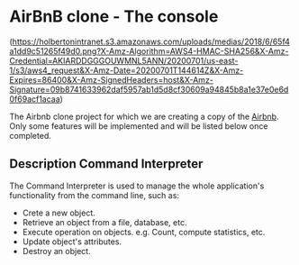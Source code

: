 #  AirBnB clone - The console
(https://holbertonintranet.s3.amazonaws.com/uploads/medias/2018/6/65f4a1dd9c51265f49d0.png?X-Amz-Algorithm=AWS4-HMAC-SHA256&X-Amz-Credential=AKIARDDGGGOUWMNL5ANN/20200701/us-east-1/s3/aws4_request&X-Amz-Date=20200701T144614Z&X-Amz-Expires=86400&X-Amz-SignedHeaders=host&X-Amz-Signature=09b8741633962daf5957ab1d5d8cf30609a94845b8a1e37e0e6d0f69acf1acaa)

The Airbnb clone project for which we are creating a copy of the  [Airbnb](https://www.airbnb.com/). Only some features will be implemented and will be listed below once completed.

## Description Command Interpreter

The Command Interpreter is used to manage the whole application's functionality from the command line, such as:

-   Crete a new object.
-   Retrieve an object from a file, database, etc.
-   Execute operation on objects. e.g. Count, compute statistics, etc.
-   Update object's attributes.
-   Destroy an object.

